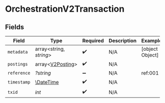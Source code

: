 # OrchestrationV2Transaction


## Fields

| Field                                                         | Type                                                          | Required                                                      | Description                                                   | Example                                                       |
| ------------------------------------------------------------- | ------------------------------------------------------------- | ------------------------------------------------------------- | ------------------------------------------------------------- | ------------------------------------------------------------- |
| `metadata`                                                    | array<string, *string*>                                       | :heavy_check_mark:                                            | N/A                                                           | [object Object]                                               |
| `postings`                                                    | array<[V2Posting](../../models/shared/V2Posting.md)>          | :heavy_check_mark:                                            | N/A                                                           |                                                               |
| `reference`                                                   | *?string*                                                     | :heavy_minus_sign:                                            | N/A                                                           | ref:001                                                       |
| `timestamp`                                                   | [\DateTime](https://www.php.net/manual/en/class.datetime.php) | :heavy_check_mark:                                            | N/A                                                           |                                                               |
| `txid`                                                        | *int*                                                         | :heavy_check_mark:                                            | N/A                                                           |                                                               |